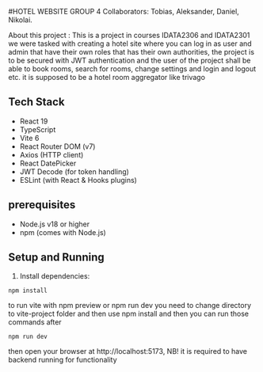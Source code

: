 #HOTEL WEBSITE GROUP 4 
Collaborators: Tobias, Aleksander, Daniel, Nikolai.

About this project : This is a project in courses IDATA2306 and IDATA2301 
we were tasked with creating a hotel site where you can log in as user and admin that have their own roles that has their own 
authorities, the project is to be secured with JWT authentication and the user of the project shall be able to book rooms,
search for rooms, change settings and login and logout etc. it is supposed to be a hotel room aggregator like trivago


## Tech Stack
- React 19
- TypeScript
- Vite 6
- React Router DOM (v7)
- Axios (HTTP client)
- React DatePicker
- JWT Decode (for token handling)
- ESLint (with React & Hooks plugins)

## prerequisites
- Node.js v18 or higher
- npm (comes with Node.js)

## Setup and Running

1. Install dependencies:
```In terminal
npm install
```
to run vite with npm preview or npm run dev you need to change directory to vite-project folder and then use npm install and then you can run those commands after

```then in terminal
npm run dev
```

 then open your browser at http://localhost:5173, NB! it is required to have backend running for functionality








